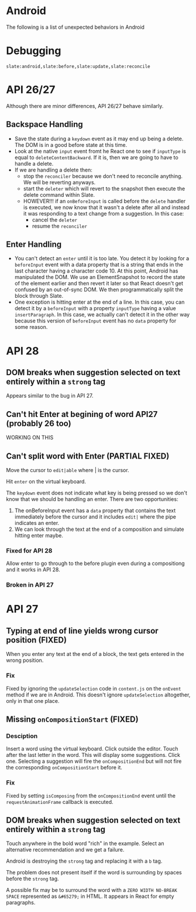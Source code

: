 # Android

The following is a list of unexpected behaviors in Android

# Debugging

```
slate:android,slate:before,slate:update,slate:reconcile
```


# API 26/27

Although there are minor differences, API 26/27 behave similarly.

## Backspace Handling

- Save the state during a `keydown` event as it may end up being a delete. The DOM is in a good before state at this time.
- Look at the native `input` event fromt he React one to see if `inputType` is equal to `deleteContentBackward`. If it is, then we are going to have to handle a delete.
- If we are handling a delete then:
  + stop the `reconciler` because we don't need to reconcile anything. We will be reverting anyways.
  + start the `deleter` which will revert to the snapshot then execute the delete command within Slate.
  + HOWEVER!!! if an `onBeforeInput` is called before the `delete` handler is executed, we now know that it wasn't a delete after all and instead it was responding to a text change from a suggestion. In this case:
    * cancel the `deleter`
    * resume the `reconciler`

## Enter Handling

- You can't detect an `enter` until it is too late. You detect it by looking for a `beforeInput` event with a data property that is a string that ends in the last character having a character code 10. At this point, Android has manipulated the DOM. We use an ElementSnapshot to record the state of the element earlier and then revert it later so that React doesn't get confused by an out-of-sync DOM. We then programmatically split the block through Slate.
- One exception is hitting enter at the end of a line. In this case, you can detect it by a `beforeInput` with a property `inputType` having a value `insertParagraph`. In this case, we actually can't detect it in the other way because this version of `beforeInput` event has no `data` property for some reason.

# API 28

## DOM breaks when suggestion selected on text entirely within a `strong` tag

Appears similar to the bug in API 27.


## Can't hit Enter at begining of word API27 (probably 26 too)

WORKING ON THIS


## Can't split word with Enter (PARTIAL FIXED)

Move the cursor to `edit|able` where | is the cursor.

Hit `enter` on the virtual keyboard.

The `keydown` event does not indicate what key is being pressed so we don't know that we should be handling an enter. There are two opportunities:

1. The onBeforeInput event has a `data` property that contains the text immediately before the cursor and it includes `edit|` where the pipe indicates an enter.
2. We can look through the text at the end of a composition and simulate hitting enter maybe.

### Fixed for API 28

Allow enter to go through to the before plugin even during a compositiong and it works in API 28.

### Broken in API 27


# API 27

## Typing at end of line yields wrong cursor position (FIXED)

When you enter any text at the end of a block, the text gets entered in the wrong position.

### Fix

Fixed by ignoring the `updateSelection` code in `content.js` on the `onEvent` method if we are in Android. This doesn't ignore `updateSelection` altogether, only in that one place.



## Missing `onCompositionStart` (FIXED)

### Desciption

Insert a word using the virtual keyboard. Click outside the editor. Touch after the last letter in the word. This will display some suggestions. Click one. Selecting a suggestion will fire the `onCompositionEnd` but will not fire the corresponding `onCompositionStart` before it.

### Fix

Fixed by setting `isComposing` from the `onCompositionEnd` event until the `requestAnimationFrame` callback is executed.


## DOM breaks when suggestion selected on text entirely within a `strong` tag

Touch anywhere in the bold word "rich" in the example. Select an alternative recommendation and we get a failure.

Android is destroying the `strong` tag and replacing it with a `b` tag.

The problem does not present itself if the word is surrounding by spaces before the `strong` tag.

A possible fix may be to surround the word with a `ZERO WIDTH NO-BREAK SPACE` represented as `&#65279;` in HTML. It appears in React for empty paragraphs.


